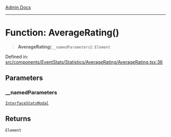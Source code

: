 [Admin Docs](/)

***

# Function: AverageRating()

> **AverageRating**(`__namedParameters`): `Element`

Defined in: [src/components/EventStats/Statistics/AverageRating/AverageRating.tsx:36](https://github.com/PalisadoesFoundation/talawa-admin/blob/main/src/components/EventStats/Statistics/AverageRating/AverageRating.tsx#L36)

## Parameters

### \_\_namedParameters

[`InterfaceStatsModal`](../../../../../../types/Event/interface/interfaces/InterfaceStatsModal.md)

## Returns

`Element`

